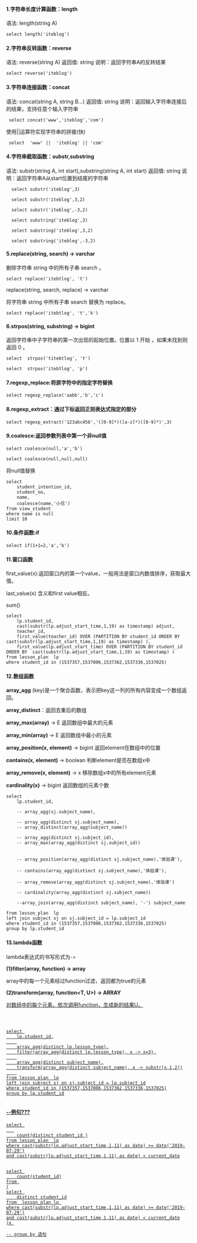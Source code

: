 #### 1.字符串长度计算函数：length

语法: length(string A)

```
select length('iteblog') 
```


#### 2.字符串反转函数：reverse

语法: reverse(string A)
返回值: string
说明：返回字符串A的反转结果

```
select reverse('iteblog')
```

#### 3.字符串连接函数：concat

语法: concat(string A, string B…)
返回值: string
说明：返回输入字符串连接后的结果，支持任意个输入字符串

```
 select concat('www','iteblog','com') 
```

使用||运算符实现字符串的拼接(快)

``` 
 select  'www' ||  'iteblog' || 'com'
```

#### 4.字符串截取函数：substr,substring

语法: substr(string A, int start),substring(string A, int start)
返回值: string
说明：返回字符串A从start位置到结尾的字符串

```
  select substr('iteblog',3) 
   
  select substr('iteblog',3,2) 

  select substr('iteblog',-3,2)  
  
  select substring('iteblog',3) 
   
  select substring('iteblog',3,2) 

  select substring('iteblog',-3,2)  
```

#### 5.replace(string, search) → varchar

删除字符串 string 中的所有子串 search 。


```
select replace('itebtlog', 't')
```

replace(string, search, replace) → varchar

将字符串 string 中所有子串 search 替换为 replace。

```
select replace('itebtlog', 't','k')

```

#### 6.strpos(string, substring) → bigint

返回字符串中子字符串的第一次出现的起始位置。位置以 1 开始 ，如果未找到则返回 0 。

```
select  strpos('titebtlog', 't')

select  strpos('itebtlog', 'p')

```


#### 7.regexp_replace:将原字符中的指定字符替换

```
select regexp_replace('aabb','b','c')

```

#### 8.regexp_extract：通过下标返回正则表达式指定的部分

```
select regexp_extract('123abc456','([0-9]*)([a-z]*)([0-9]*)',3)
```

#### 9.coalesce:返回参数列表中第一个非null值 

```
select coalesce(null,'a','b')

select coalesce(null,null,null)

```

将null值替换

```
select 
    student_intention_id,
    student_no,
    name,
    coalesce(name,'小花')
from view_student 
where name is null 
limit 10
```

#### 10.条件函数:if

```
select if(1+1=2,'a','b')
```

#### 11.窗口函数
first_value(x):返回窗口内的第一个value，一般用法是窗口内数值排序，获取最大值。

last_value(x)	含义和first value相反。

sum()

```
select 
    lp.student_id,
    cast(substr(lp.adjust_start_time,1,19) as timestamp) adjust,
    teacher_id,
    first_value(teacher_id) OVER (PARTITION BY student_id ORDER BY  cast(substr(lp.adjust_start_time,1,19) as timestamp) ),
    first_value(lp.adjust_start_time) OVER (PARTITION BY student_id ORDER BY  cast(substr(lp.adjust_start_time,1,19) as timestamp) )
from lesson_plan  lp
where student_id in (1537357,1537006,1537362,1537336,1537025)
```

#### 12.数组函数

**array_agg** (key)是一个聚合函数，表示把key这一列的所有内容变成一个数组返回。

**array_distinct**：返回去重后的数组

**array_max(array<E>)** -> E 
返回数组中最大的元素

**array_min(array<E>)** -> E 
返回数组中最小的元素

**array_position(x, element)** -> bigint 
返回element在数组中的位置

**contains(x, element)** -> boolean
判断element是否在数组x中

**array_remove(x, element)** -> x 
移除数组x中的所有element元素

**cardinality(x)** -> bigint 
返回数组的元素个数

```
select 
    lp.student_id,
    
    -- array_agg(sj.subject_name),
    
    -- array_agg(distinct sj.subject_name),
    -- array_distinct(array_agg(subject_name))
    
    -- array_agg(distinct sj.subject_id),
    -- array_max(array_agg(distinct sj.subject_id))
    
 
    -- array_position(array_agg(distinct sj.subject_name),'体验课'),
    
    -- contains(array_agg(distinct sj.subject_name),'体验课'),
    
    -- array_remove(array_agg(distinct sj.subject_name),'体验课')
    
    -- cardinality(array_agg(distinct sj.subject_name))
    
    --array_join(array_agg(distinct subject_name), '-') subject_name
    
from lesson_plan  lp
left join subject sj on sj.subject_id = lp.subject_id
where student_id in (1537357,1537006,1537362,1537336,1537025)
group by lp.student_id
```

#### **13.lambda函数**

lambda表达式的书写形式为```->```


**(1)filter(array, function) -> array** 

array中的每一个元素经过function过滤，返回都为true的元素

**(2)transform(array<T>, function<T, U>) → ARRAY<U>**

对数组中的每个元素，依次调用function，生成新的结果U。

```



select 
    lp.student_id,
    
    array_agg(distinct lp.lesson_type),
    filter(array_agg(distinct lp.lesson_type), x -> x=3),
    
    array_agg(distinct subject_name),
    transform(array_agg(distinct subject_name), x -> substr(x,1,2))
    
from lesson_plan  lp
left join subject sj on sj.subject_id = lp.subject_id
where student_id in (1537357,1537006,1537362,1537336,1537025)
group by lp.student_id


```


#### --例句???
```
select 
   
    count(distinct student_id )
from lesson_plan  lp
where cast(substr(lp.adjust_start_time,1,11) as date) >= date('2019-07-29')
and cast(substr(lp.adjust_start_time,1,11) as date) < current_date


select 
    count(student_id)
from 
(
select 
    distinct student_id
from  lesson_plan lp 
where cast(substr(lp.adjust_start_time,1,11) as date) >= date('2019-07-29')
and cast(substr(lp.adjust_start_time,1,11) as date) < current_date
)x 

```






```
-- group by 语句

```